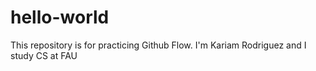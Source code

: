 # hello-world
This repository is for practicing Github Flow.
 I'm Kariam Rodriguez and I study CS at FAU
